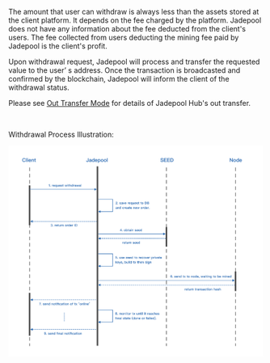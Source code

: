 The amount that user can withdraw is always less than the assets stored at the client platform. It depends on the fee charged by the platform. Jadepool does not have any information about the fee deducted from the client's users. The fee collected from users deducting the mining fee paid by Jadepool is the client's profit. 

Upon withdrawal request, Jadepool will process and transfer the requested value to the user’ s address. Once the transaction is broadcasted and confirmed by the blockchain, Jadepool will inform the client of the withdrawal status. 

Please see [Out Transfer Mode](transfer-pattern.html) for details of Jadepool Hub's out transfer.

<br>

Withdrawal Process Illustration:

![](image/withdraw-proc.png)